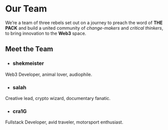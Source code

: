 # Our Team

We’re a team of three rebels set out on a journey to preach the word of **THE PACK** and build a united community of *change-makers* and *critical thinkers*, to bring innovation to the **Web3** space.

## Meet the Team
- ### shekmeister
Web3 Developer, animal lover, audiophile.
- ### salah
Creative lead, crypto wizard, documentary fanatic.
- ### cra1G
Fullstack Developer, avid traveler, motorsport enthusiast.
